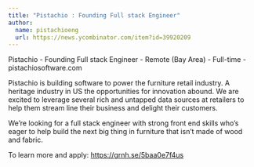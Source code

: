 ```yaml
---
title: "Pistachio : Founding Full stack Engineer"
author:
  name: pistachioeng
  url: https://news.ycombinator.com/item?id=39920209
---
```

Pistachio - Founding Full stack Engineer - Remote (Bay Area) - Full-time - pistachiosoftware.com

Pistachio is building software to power the furniture retail industry. A heritage industry in US the opportunities for innovation abound. We are excited to leverage several rich and untapped data sources at retailers to help them stream line their business and delight their customers.

We’re looking for a full stack engineer with strong front end skills who’s eager to help build the next big thing in furniture that isn’t made of wood and fabric.

To learn more and apply: <a href="https:&#x2F;&#x2F;grnh.se&#x2F;5baa0e7f4us" rel="nofollow">https:&#x2F;&#x2F;grnh.se&#x2F;5baa0e7f4us</a>
